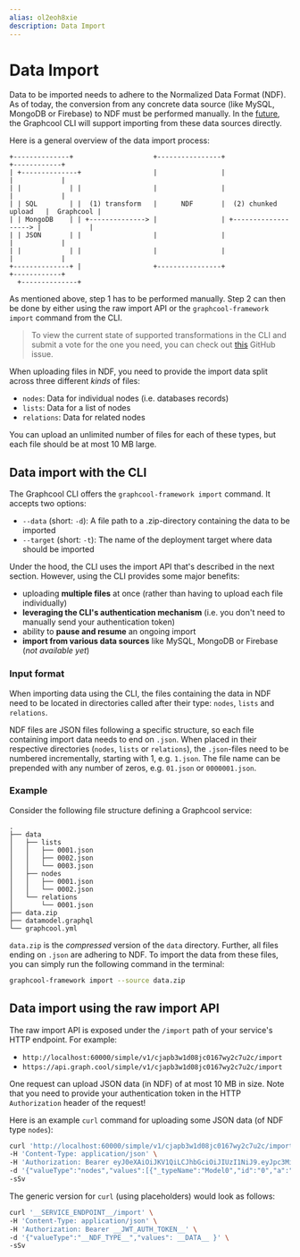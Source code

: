 ```yaml
---
alias: ol2eoh8xie
description: Data Import
---
```


# Data Import

Data to be imported needs to adhere to the Normalized Data Format (NDF). As of today, the conversion from any concrete data source (like MySQL, MongoDB or Firebase) to NDF must be performed manually. In the [future](https://github.com/graphcool/graphcool-framework/issues/1410), the Graphcool CLI will support importing from these data sources directly.

Here is a general overview of the data import process:

```
+--------------+                    +----------------+                       +------------+
| +--------------+                  |                |                       |            |
| |            | |                  |                |                       |            |
| | SQL        | |  (1) transform   |      NDF       |  (2) chunked upload   |  Graphcool |
| | MongoDB    | | +--------------> |                | +-------------------> |            |
| | JSON       | |                  |                |                       |            |
| |            | |                  |                |                       |            |
+--------------+ |                  +----------------+                       +------------+
  +--------------+
```

As mentioned above, step 1 has to be performed manually. Step 2 can then be done by either using the raw import API or the `graphcool-framework import` command from the CLI.

> To view the current state of supported transformations in the CLI and submit a vote for the one you need, you can check out [this](https://github.com/graphcool/graphcool-framework/issues/1410) GitHub issue.

When uploading files in NDF, you need to provide the import data split across three different _kinds_ of files:

- `nodes`: Data for individual nodes (i.e. databases records)
- `lists`: Data for a list of nodes
- `relations`: Data for related nodes

You can upload an unlimited number of files for each of these types, but each file should be at most 10 MB large.

## Data import with the CLI

The Graphcool CLI offers the `graphcool-framework import` command. It accepts two options:

- `--data`  (short: `-d`): A file path to a .zip-directory containing the data to be imported
- `--target` (short: `-t`): The name of the deployment target where data should be imported

Under the hood, the CLI uses the import API that's described in the next section. However, using the CLI provides some major benefits:

- uploading **multiple files** at once (rather than having to upload each file individually)
- **leveraging the CLI's authentication mechanism** (i.e. you don't need to manually send your authentication token)
- ability to **pause and resume** an ongoing import
- **import from various data sources** like MySQL, MongoDB or Firebase (_not available yet_)

### Input format

When importing data using the CLI, the files containing the data in NDF need to be located in directories called after their type: `nodes`, `lists` and `relations`.

NDF files are JSON files following a specific structure, so each file containing import data needs to end on `.json`. When placed in their respective directories (`nodes`, `lists` or `relations`), the `.json`-files need to be numbered incrementally, starting with 1, e.g. `1.json`. The file name can be prepended with any number of zeros, e.g. `01.json` or `0000001.json`.

### Example

Consider the following file structure defining a Graphcool service:

```
.
├── data
│   ├── lists
│   │   ├── 0001.json
│   │   ├── 0002.json
│   │   └── 0003.json
│   ├── nodes
│   │   ├── 0001.json
│   │   └── 0002.json
│   └── relations
│       └── 0001.json
├── data.zip
├── datamodel.graphql
└── graphcool.yml
```

`data.zip` is the _compressed_ version of the `data` directory. Further, all files ending on `.json` are adhering to NDF. To import the data from these files, you can simply run the following command in the terminal:

```sh
graphcool-framework import --source data.zip
```

## Data import using the raw import API

The raw import API is exposed under the `/import` path of your service's HTTP endpoint. For example:

- `http://localhost:60000/simple/v1/cjapb3w1d08jc0167wy2c7u2c/import`
- `https://api.graph.cool/simple/v1/cjapb3w1d08jc0167wy2c7u2c/import`

One request can upload JSON data (in NDF) of at most 10 MB in size. Note that you need to provide your authentication token in the HTTP `Authorization` header of the request!

Here is an example `curl` command for uploading some JSON data (of NDF type `nodes`):

```sh
curl 'http://localhost:60000/simple/v1/cjapb3w1d08jc0167wy2c7u2c/import' \
-H 'Content-Type: application/json' \
-H 'Authorization: Bearer eyJ0eXAiOiJKV1QiLCJhbGciOiJIUzI1NiJ9.eyJpc3MiOiJPbmxpbmUgSldUIEJ1aWxkZXIiLCJpYXQiOjE1MTM1OTQzMTEsImV4cCI6MTU0NTEzMDMxMSwiYXVkIjasd3d3LmV4YW1wbGUuY29tIiwic3ViIjoianJvY2tldEBleGFtcGxlLmNvbSIsIkdpdmVuTmFtZSI6IkpvaG5ueSIsIlN1cm5hbWUiOiJSb2NrZXQiLCJFbWFpbCI6Impyb2NrZXRAZXhhbXBsZS5jb20iLCJSb2xlIjpbIk1hbmFnZXIiLCJQcm9qZWN0IEFkbWluaXN0cmF0b3IiXX0.L7DwH7vIfTSmuwfxBI82D64DlgoLBLXOwR5iMjZ_7nI' \
-d '{"valueType":"nodes","values":[{"_typeName":"Model0","id":"0","a":"test","b":0,"createdAt":"2017-11-29 14:35:13"},{"_typeName":"Model1","id":"1","a":"test","b":1},{"_typeName":"Model2","id":"2","a":"test","b":2,"createdAt":"2017-11-29 14:35:13"},{"_typeName":"Model0","id":"3","a":"test","b":3},{"_typeName":"Model3","id":"4","a":"test","b":4,"createdAt":"2017-11-29 14:35:13","updatedAt":"2017-11-29 14:35:13"},{"_typeName":"Model3","id":"5","a":"test","b":5},{"_typeName":"Model3","id":"6","a":"test","b":6},{"_typeName":"Model4","id":"7"},{"_typeName":"Model4","id":"8","string":"test","int":4,"boolean":true,"dateTime":"1015-11-29 14:35:13","float":13.333,"createdAt":"2017-11-29 14:35:13","updatedAt":"2017-11-29 14:35:13"},{"_typeName":"Model5","id":"9","string":"test","int":4,"boolean":true,"dateTime":"1015-11-29 14:35:13","float":13.333,"createdAt":"2017-11-29 14:35:13","updatedAt":"2017-11-29 14:35:13"}]}' \
-sSv
```

The generic version for `curl` (using placeholders) would look as follows:

```sh
curl '__SERVICE_ENDPOINT__/import' \
-H 'Content-Type: application/json' \
-H 'Authorization: Bearer __JWT_AUTH_TOKEN__' \
-d '{"valueType":"__NDF_TYPE__","values": __DATA__ }' \
-sSv
```
